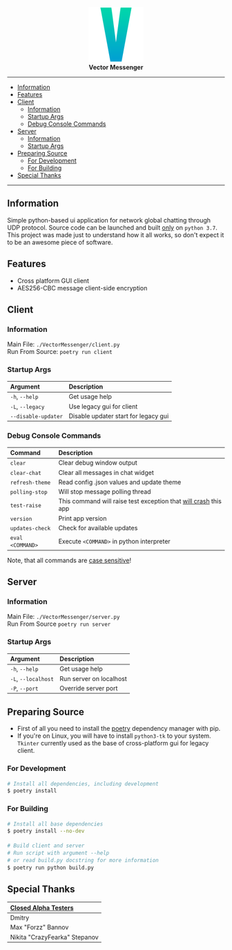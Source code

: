 <p align="center">
	<img src="./.github/VMLogo.png" width=128><br>
	<b>Vector Messenger</b>
</p>

---
- [Information](#information)
- [Features](#features)
- [Client](#client)
  - [Information](#information-1)
  - [Startup Args](#startup-args)
  - [Debug Console Commands](#debug-console-commands)
- [Server](#server)
  - [Information](#information-2)
  - [Startup Args](#startup-args-1)
- [Preparing Source](#preparing-source)
  - [For Development](#for-development)
  - [For Building](#for-building)
- [Special Thanks](#special-thanks)

---
## Information
Simple python-based ui application for network global chatting through UDP protocol. Source code can be launched and built <ins>only</ins> on `python 3.7`. This project was made just to understand how it all works, so don't expect it to be an awesome piece of software.


## Features
- Cross platform GUI client
- AES256-CBC message client-side encryption


## Client

### Information
Main File: `./VectorMessenger/client.py`  
Run From Source: `poetry run client`

### Startup Args
| Argument            | Description                          |
| :------------------ | :----------------------------------- |
| `-h`, `--help`      | Get usage help                       |
| `-L`, `--legacy`    | Use legacy gui for client            |
| `--disable-updater` | Disable updater start for legacy gui |

### Debug Console Commands
| Command          | Description                                                                |
| :--------------- | :------------------------------------------------------------------------- |
| `clear`          | Clear debug window output                                                  |
| `clear-chat`     | Clear all messages in chat widget                                          |
| `refresh-theme`  | Read config .json values and update theme                                  |
| `polling-stop`   | Will stop message polling thread                                           |
| `test-raise`     | This command will raise test exception that <ins>will crash</ins> this app |
| `version`        | Print app version                                                          |
| `updates-check`  | Check for available updates                                                |
| `eval <COMMAND>` | Execute `<COMMAND>` in python interpreter                                  |

Note, that all commands are <ins>case sensitive</ins>!


## Server

### Information
Main File: `./VectorMessenger/server.py`  
Run From Source `poetry run server`

### Startup Args
| Argument            | Description             |
| :------------------ | :---------------------- |
| `-h`, `--help`      | Get usage help          |
| `-L`, `--localhost` | Run server on localhost |
| `-P`, `--port`      | Override server port    |


## Preparing Source
- First of all you need to install the [poetry](https://pypi.org/project/poetry/) dependency manager with pip.
- If you're on Linux, you will have to install `python3-tk` to your system. `Tkinter` currently used as the base of cross-platform gui for legacy client.

### For Development
```bash
# Install all dependencies, including development
$ poetry install
```

### For Building
```bash
# Install all base dependencies
$ poetry install --no-dev

# Build client and server
# Run script with argument --help 
# or read build.py docstring for more information
$ poetry run python build.py
```


## Special Thanks
| <ins>Closed Alpha Testers</ins> |
| :------------------------------ |
| Dmitry                          |
| Max "Forzz" Bannov              |
| Nikita "CrazyFearka" Stepanov   |
